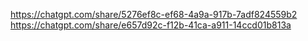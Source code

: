 https://chatgpt.com/share/5276ef8c-ef68-4a9a-917b-7adf824559b2
https://chatgpt.com/share/e657d92c-f12b-41ca-a911-14ccd01b813a